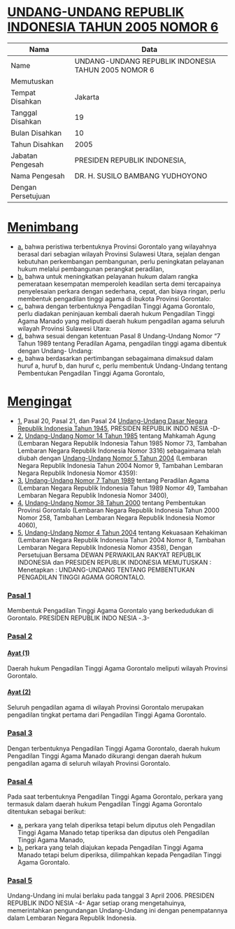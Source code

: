 # [UNDANG-UNDANG REPUBLIK INDONESIA TAHUN 2005 NOMOR 6](http://example.org/legal/document/uu/2005/6)

| Nama | Data |
| ------ | ----- |
|Name|UNDANG-UNDANG REPUBLIK INDONESIA TAHUN 2005 NOMOR 6|
|Memutuskan||
|Tempat Disahkan|Jakarta|
|Tanggal Disahkan|19|
|Bulan Disahkan|10|
|Tahun Disahkan|2005|
|Jabatan Pengesah|PRESIDEN REPUBLIK INDONESIA,|
|Nama Pengesah|DR. H. SUSILO BAMBANG YUDHOYONO|
|Dengan Persetujuan||
# [Menimbang](http://example.org/legal/document/uu/2005/6/menimbang)

* [a.](http://example.org/legal/document/uu/2005/6/menimbang/point/a) bahwa peristiwa terbentuknya Provinsi Gorontalo yang wilayahnya berasal dari sebagian wilayah Provinsi Sulawesi Utara, sejalan dengan kebutuhan perkembangan pembangunan, perlu peningkatan pelayanan hukum melalui pembangunan perangkat peradilan,
* [b.](http://example.org/legal/document/uu/2005/6/menimbang/point/b) bahwa untuk meningkatkan pelayanan hukum dalam rangka pemerataan kesempatan memperoleh keadilan serta demi tercapainya penyelesaian perkara dengan sederhana, cepat, dan biaya ringan, perlu membentuk pengadilan tinggi agama di ibukota Provinsi Gorontalo:
* [c.](http://example.org/legal/document/uu/2005/6/menimbang/point/c) bahwa dengan terbentuknya Pengadilan Tinggi Agama Gorontalo, perlu diadakan peninjauan kembali daerah hukum Pengadilan Tinggi Agama Manado yang meliputi daerah hukum pengadilan agama seluruh wilayah Provinsi Sulawesi Utara:
* [d.](http://example.org/legal/document/uu/2005/6/menimbang/point/d) bahwa sesuai dengan ketentuan Pasal 8 Undang-Undang Nomor “7 Tahun 1989 tentang Peradilan Agama, pengadilan tinggi agama dibentuk dengan Undang- Undang:
* [e.](http://example.org/legal/document/uu/2005/6/menimbang/point/e) bahwa berdasarkan pertimbangan sebagaimana dimaksud dalam huruf a, huruf b, dan huruf c, perlu membentuk Undang-Undang tentang Pembentukan Pengadilan Tinggi Agama Gorontalo,
# [Mengingat](http://example.org/legal/document/uu/2005/6/mengingat)

* [1.](http://example.org/legal/document/uu/2005/6/mengingat/point/0001) Pasal 20, Pasal 21, dan Pasal 24 [Undang-Undang Dasar Negara Republik Indonesia Tahun 1945](http://example.org/legal/document/uu), PRESIDEN REPUBLIK INDO NESIA -D-
* [2.](http://example.org/legal/document/uu/2005/6/mengingat/point/0002) [Undang-Undang Nomor 14 Tahun 1985](http://example.org/legal/document/uu/1985/14) tentang Mahkamah Agung (Lembaran Negara Republik Indonesia Tahun 1985 Nomor 73, Tambahan Lembaran Negara Republik Indonesia Nomor 3316) sebagaimana telah diubah dengan [Undang-Undang Nomor 5 Tahun 2004](http://example.org/legal/document/uu/2004/5) (Lembaran Negara Republik Indonesia Tahun 2004 Nomor 9, Tambahan Lembaran Negara Republik Indonesia Nomor 4359):
* [3.](http://example.org/legal/document/uu/2005/6/mengingat/point/0003) [Undang-Undang Nomor 7 Tahun 1989](http://example.org/legal/document/uu/1989/7) tentang Peradilan Agama (Lembaran Negara Republik Indonesia Tahun 1989 Nomor 49, Tambahan Lembaran Negara Republik Indonesia Nomor 3400),
* [4.](http://example.org/legal/document/uu/2005/6/mengingat/point/0004) [Undang-Undang Nomor 38 Tahun 2000](http://example.org/legal/document/uu/2000/38) tentang Pembentukan Provinsi Gorontalo (Lembaran Negara Republik Indonesia Tahun 2000 Nomor 258, Tambahan Lembaran Negara Republik Indonesia Nomor 4060),
* [5.](http://example.org/legal/document/uu/2005/6/mengingat/point/0005) [Undang-Undang Nomor 4 Tahun 2004](http://example.org/legal/document/uu/2004/4) tentang Kekuasaan Kehakiman (Lembaran Negara Republik Indonesia Tahun 2004 Nomor 8, Tambahan Lembaran Negara Republik Indonesia Nomor 4358), Dengan Persetujuan Bersama DEWAN PERWAKILAN RAKYAT REPUBLIK INDONESIA dan PRESIDEN REPUBLIK INDONESIA MEMUTUSKAN : Menetapkan : UNDANG-UNDANG TENTANG PEMBENTUKAN PENGADILAN TINGGI AGAMA GORONTALO.

### [Pasal 1](http://example.org/legal/document/uu/2005/6/pasal/0001)
Membentuk Pengadilan Tinggi Agama Gorontalo yang berkedudukan di Gorontalo. PRESIDEN REPUBLIK INDO NESIA -.3-


### [Pasal 2](http://example.org/legal/document/uu/2005/6/pasal/0002)

#### [Ayat (1)](http://example.org/legal/document/uu/2005/6/pasal/0002/version/20051019/ayat/0001)
Daerah hukum Pengadilan Tinggi Agama Gorontalo meliputi wilayah Provinsi Gorontalo.

#### [Ayat (2)](http://example.org/legal/document/uu/2005/6/pasal/0002/version/20051019/ayat/0002)
Seluruh pengadilan agama di wilayah Provinsi Gorontalo merupakan pengadilan tingkat pertama dari Pengadilan Tinggi Agama Gorontalo.


### [Pasal 3](http://example.org/legal/document/uu/2005/6/pasal/0003)
Dengan terbentuknya Pengadilan Tinggi Agama Gorontalo, daerah hukum Pengadilan Tinggi Agama Manado dikurangi dengan daerah hukum pengadilan agama di seluruh wilayah Provinsi Gorontalo.


### [Pasal 4](http://example.org/legal/document/uu/2005/6/pasal/0004)
Pada saat terbentuknya Pengadilan Tinggi Agama Gorontalo, perkara yang termasuk dalam daerah hukum Pengadilan Tinggi Agama Gorontalo ditentukan sebagai berikut:
* [a.](http://example.org/legal/document/uu/2005/6/pasal/0004/version/20051019/point/a) perkara yang telah diperiksa tetapi belum diputus oleh Pengadilan Tinggi Agama Manado tetap tiperiksa dan diputus oleh Pengadilan Tinggi Agama Manado,
* [b.](http://example.org/legal/document/uu/2005/6/pasal/0004/version/20051019/point/b) perkara yang telah diajukan kepada Pengadilan Tinggi Agama Manado tetapi belum diperiksa, dilimpahkan kepada Pengadilan Tinggi Agama Gorontalo.


### [Pasal 5](http://example.org/legal/document/uu/2005/6/pasal/0005)
Undang-Undang ini mulai berlaku pada tanggal 3 April 2006. PRESIDEN REPUBLIK INDO NESIA -4- Agar setiap orang mengetahuinya, memerintahkan pengundangan Undang-Undang ini dengan penempatannya dalam Lembaran Negara Republik Indonesia.
